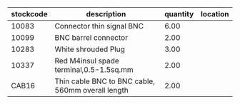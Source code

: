 |stockcode|description|quantity|location|
|---------|-----------|--------|--------|
|10083|Connector thin signal BNC|6.00||
|10099|BNC barrel connector|2.00||
|10283|White shrouded Plug|3.00||
|10337|Red M4insul spade terminal,0.5-1.5sq.mm|2.00||
|CAB16|Thin cable BNC to BNC cable, 560mm overall length|2.00||
